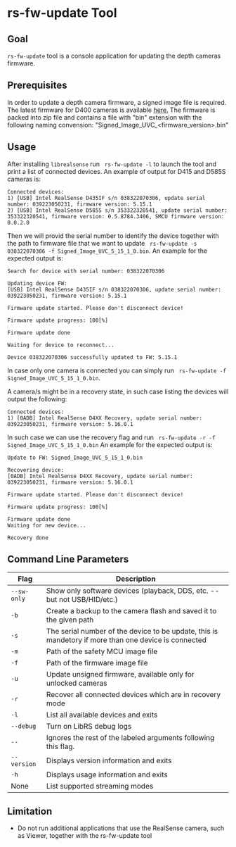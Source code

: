 # rs-fw-update Tool

## Goal
`rs-fw-update` tool is a console application for updating the depth cameras firmware.

## Prerequisites
In order to update a depth camera firmware, a signed image file is required.
The latest firmware for D400 cameras is available [here.](https://downloadcenter.intel.com/download/28870/Latest-Firmware-for-Intel-RealSense-D400-Product-Family?product=128255)
The firmware is packed into zip file and contains a file with "bin" extension with the following naming convension: "Signed_Image_UVC_<firmware_version>.bin"

## Usage
After installing `librealsense` run ` rs-fw-update -l` to launch the tool and print a list of connected devices.
An example of output for D415 and D585S cameras is:

```
Connected devices:
1) [USB] Intel RealSense D435IF s/n 038322070306, update serial number: 039223050231, firmware version: 5.15.1
2) [USB] Intel RealSense D585S s/n 353322320541, update serial number: 353322320541, firmware version: 0.5.8784.3406, SMCU firmware version: 0.0.2.0
```

Then we will provid the serial number to identify the device together with the path to firmware file that we want to update ` rs-fw-update -s 038322070306 -f Signed_Image_UVC_5_15_1_0.bin`.
An example for the expected output is:

```
Search for device with serial number: 038322070306

Updating device FW:
[USB] Intel RealSense D435IF s/n 038322070306, update serial number: 039223050231, firmware version: 5.15.1

Firmware update started. Please don't disconnect device!

Firmware update progress: 100[%]

Firmware update done

Waiting for device to reconnect...

Device 038322070306 successfully updated to FW: 5.15.1
```

In case only one camera is connected you can simply run ` rs-fw-update -f Signed_Image_UVC_5_15_1_0.bin`.

A camera/s might be in a recovery state, in such case listing the devices will output the following:

```
Connected devices:
1) [0ADB] Intel RealSense D4XX Recovery, update serial number: 039223050231, firmware version: 5.16.0.1
```

In such case we can use the recovery flag and run ` rs-fw-update -r -f Signed_Image_UVC_5_15_1_0.bin`
An example for the expected output is:

```
Update to FW: Signed_Image_UVC_5_15_1_0.bin

Recovering device:
[0ADB] Intel RealSense D4XX Recovery, update serial number: 039223050231, firmware version: 5.16.0.1

Firmware update started. Please don't disconnect device!

Firmware update progress: 100[%]

Firmware update done
Waiting for new device...

Recovery done

```

## Command Line Parameters

|Flag   |Description   |
|---|---|
|`--sw-only`|Show only software devices (playback, DDS, etc. -- but not USB/HID/etc.)|
|`-b`|Create a backup to the camera flash and saved it to the given path|
|`-s`|The serial number of the device to be update, this is mandetory if more than one device is connected|
|`-m`|Path of the safety MCU image file |
|`-f`|Path of the firmware image file|
|`-u`|Update unsigned firmware, available only for unlocked cameras|
|`-r`|Recover all connected devices which are in recovery mode|
|`-l`|List all available devices and exits|
|`--debug`|Turn on LibRS debug logs|
|`--`|Ignores the rest of the labeled arguments following this flag.|
|`--version`|Displays version information and exits|
|`-h`|Displays usage information and exits|
| None| List supported streaming modes|

## Limitation
* Do not run additional applications that use the RealSense camera, such as Viewer, together with the rs-fw-update tool
